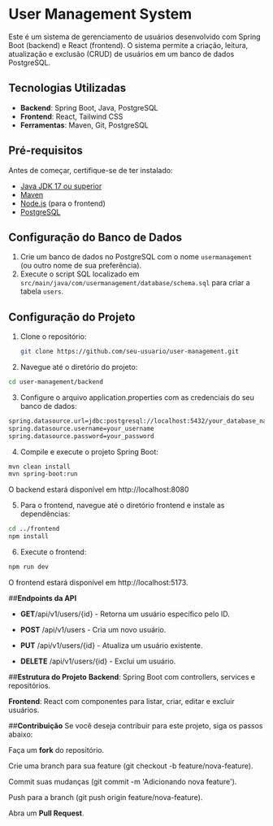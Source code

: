 # User Management System

Este é um sistema de gerenciamento de usuários desenvolvido com Spring Boot (backend) e React (frontend). O sistema permite a criação, leitura, atualização e exclusão (CRUD) de usuários em um banco de dados PostgreSQL.

## Tecnologias Utilizadas

- **Backend**: Spring Boot, Java, PostgreSQL
- **Frontend**: React, Tailwind CSS
- **Ferramentas**: Maven, Git, PostgreSQL

## Pré-requisitos

Antes de começar, certifique-se de ter instalado:

- [Java JDK 17 ou superior](https://www.oracle.com/java/technologies/javase-downloads.html)
- [Maven](https://maven.apache.org/download.cgi)
- [Node.js](https://nodejs.org/) (para o frontend)
- [PostgreSQL](https://www.postgresql.org/download/)

## Configuração do Banco de Dados

1. Crie um banco de dados no PostgreSQL com o nome `usermanagement` (ou outro nome de sua preferência).
2. Execute o script SQL localizado em `src/main/java/com/usermanagement/database/schema.sql` para criar a tabela `users`.

## Configuração do Projeto

1. Clone o repositório:

   ```bash
   git clone https://github.com/seu-usuario/user-management.git
   ```

2. Navegue até o diretório do projeto:

```bash
cd user-management/backend
```
3. Configure o arquivo application.properties com as credenciais do seu banco de dados:

```bash
spring.datasource.url=jdbc:postgresql://localhost:5432/your_database_name
spring.datasource.username=your_username
spring.datasource.password=your_password
```

4. Compile e execute o projeto Spring Boot:

```bash
mvn clean install
mvn spring-boot:run
```
O backend estará disponível em http://localhost:8080

5. Para o frontend, navegue até o diretório frontend e instale as dependências:

```bash
cd ../frontend
npm install
```
6. Execute o frontend:

```bash
npm run dev
```
O frontend estará disponível em http://localhost:5173.

##**Endpoints da API**
- **GET**/api/v1/users/{id} - Retorna um usuário específico pelo ID.

- **POST** /api/v1/users - Cria um novo usuário.

- **PUT** /api/v1/users/{id} - Atualiza um usuário existente.

- **DELETE** /api/v1/users/{id} - Exclui um usuário.

##**Estrutura do Projeto**
**Backend**: Spring Boot com controllers, services e repositórios.

**Frontend**: React com componentes para listar, criar, editar e excluir usuários.

##**Contribuição**
Se você deseja contribuir para este projeto, siga os passos abaixo:

Faça um **fork** do repositório.

Crie uma branch para sua feature (git checkout -b feature/nova-feature).

Commit suas mudanças (git commit -m 'Adicionando nova feature').

Push para a branch (git push origin feature/nova-feature).

Abra um **Pull Request**.



